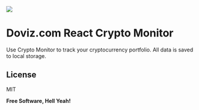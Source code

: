 <img src="https://i.ibb.co/GVNxzVV/logo.png">

# Doviz.com React Crypto Monitor

Use Crypto Monitor to track your cryptocurrency portfolio. 
All data is saved to local storage.

## License

MIT

**Free Software, Hell Yeah!**